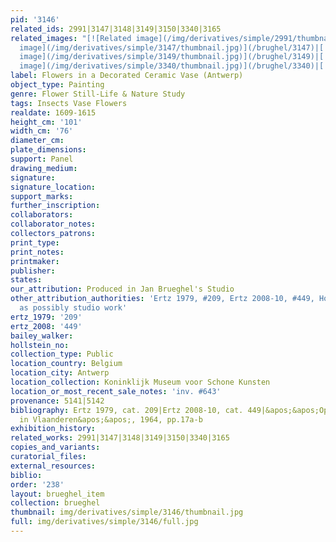 ```yaml
---
pid: '3146'
related_ids: 2991|3147|3148|3149|3150|3340|3165
related_images: "[![Related image](/img/derivatives/simple/2991/thumbnail.jpg)](/brughel/2991)|[![Related
  image](/img/derivatives/simple/3147/thumbnail.jpg)](/brughel/3147)|[![Related image](/img/derivatives/simple/3148/thumbnail.jpg)](/brughel/3148)|[![Related
  image](/img/derivatives/simple/3149/thumbnail.jpg)](/brughel/3149)|[![Related image](/img/derivatives/simple/3150/thumbnail.jpg)](/brughel/3150)|[![Related
  image](/img/derivatives/simple/3340/thumbnail.jpg)](/brughel/3340)|[![Related image](/img/derivatives/simple/3165/thumbnail.jpg)](/brughel/3165)"
label: Flowers in a Decorated Ceramic Vase (Antwerp)
object_type: Painting
genre: Flower Still-Life & Nature Study
tags: Insects Vase Flowers
realdate: 1609-1615
height_cm: '101'
width_cm: '76'
diameter_cm: 
plate_dimensions: 
support: Panel
drawing_medium: 
signature: 
signature_location: 
support_marks: 
further_inscription: 
collaborators: 
collaborator_notes: 
collectors_patrons: 
print_type: 
print_notes: 
printmaker: 
publisher: 
states: 
our_attribution: Produced in Jan Brueghel's Studio
other_attribution_authorities: 'Ertz 1979, #209, Ertz 2008-10, #449, Honig database
  as possibly studio work'
ertz_1979: '209'
ertz_2008: '449'
bailey_walker: 
hollstein_no: 
collection_type: Public
location_country: Belgium
location_city: Antwerp
location_collection: Koninklijk Museum voor Schone Kunsten
location_or_most_recent_sale_notes: 'inv. #643'
provenance: 5141|5142
bibliography: Ertz 1979, cat. 209|Ertz 2008-10, cat. 449|&apos;&apos;Openbaar Kunstbezit
  in Vlaanderen&apos;&apos;, 1964, pp.17a-b
exhibition_history: 
related_works: 2991|3147|3148|3149|3150|3340|3165
copies_and_variants: 
curatorial_files: 
external_resources: 
biblio: 
order: '238'
layout: brueghel_item
collection: brueghel
thumbnail: img/derivatives/simple/3146/thumbnail.jpg
full: img/derivatives/simple/3146/full.jpg
---
```

